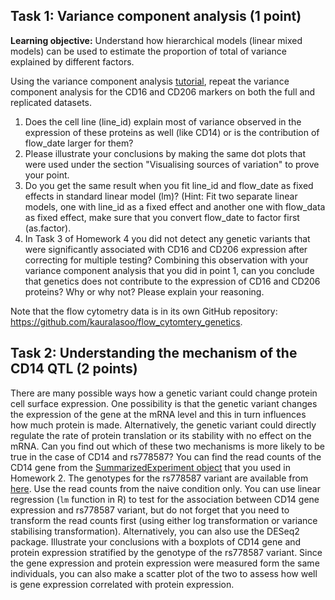## Task 1: Variance component analysis (1 point)
**Learning objective:** Understand how hierarchical models (linear mixed models) can be used to estimate the proportion of total of variance explained by different factors.

Using the variance component analysis [tutorial](https://github.com/kauralasoo/flow_cytomtery_genetics/blob/master/analysis/variance_components/estimate_variance_components.md), repeat the variance component analysis for the CD16 and CD206 markers on both the full and replicated datasets. 
1. Does the cell line (line_id) explain most of variance observed in the expression of these proteins as well (like CD14) or is the contribution of flow_date larger for them? 
2. Please illustrate your conclusions by making the same dot plots that were used under the section "Visualising sources of variation" to prove your point.
3. Do you get the same result when you fit line_id and flow_date as fixed effects in standard linear model (lm)? (Hint: Fit two separate linear models, one with line_id as a fixed effect and another one with flow_data as fixed effect, make sure that you convert flow_date to factor first (as.factor).
4. In Task 3 of Homework 4 you did not detect any genetic variants that were significantly associated with CD16 and CD206 expression after correcting for multiple testing? Combining this observation with your variance component analysis that you did in point 1, can you conclude that genetics does not contribute to the expression of CD16 and CD206 proteins? Why or why not? Please explain your reasoning.

Note that the flow cytometry data is in its own GitHub repository: https://github.com/kauralasoo/flow_cytomtery_genetics.

## Task 2: Understanding the mechanism of the CD14 QTL (2 points)
There are many possible ways how a genetic variant could change protein cell surface expression. One possibility is that the genetic variant changes the expression of the gene at the mRNA level and this in turn influences how much protein is made. Alternatively, the genetic variant could directly regulate the rate of protein translation or its stability with no effect on the mRNA. 
Can you find out which of these two mechanisms is more likely to be true in the case of CD14 and rs778587? You can find the read counts of the CD14 gene from the [SummarizedExperiment object](https://courses.cs.ut.ee/2018/bioinfo/spring/uploads/Main/RNA_SummarizedExperiment.rds.zip) that you used in Homework 2. The genotypes for the rs778587 variant are available from [here](https://github.com/kauralasoo/flow_cytomtery_genetics/blob/master/data/genotypes/cd14_lead_variant.txt).  Use the read counts from the naive condition only. You can use linear regression (`lm` function in R) to test for the association between CD14 gene expression and rs778587 variant, but do not forget that you need to transform the read counts first (using either log transformation or variance stabilising transformation). Alternatively, you can also use the DESeq2 package. Illustrate your conclusions with a boxplots of CD14 gene and protein expression stratified by the genotype of the rs778587 variant. Since the gene expression and protein expression were measured form the same individuals, you can also make a scatter plot of the two to assess how well is gene expression correlated with protein expression. 


<!--stackedit_data:
eyJoaXN0b3J5IjpbLTg0NjgxNDc4NiwxODczODY2Mzc0LDYzMT
kzNzk1NV19
-->